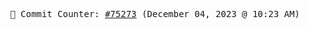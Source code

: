 <p align="center">
    <samp>
        📮 Commit Counter: <a href="https://github.com/Javascript-void0/Javascript-void0/commits/main">#75273</a> (December 04, 2023 @ 10:23 AM)
    </samp>
</p>